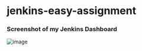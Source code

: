 # jenkins-easy-assignment

<h3>Screenshot of my Jenkins Dashboard</h3>

![image](https://github.com/user-attachments/assets/f72f37b0-45ac-4199-b9c2-c95631be5685)


